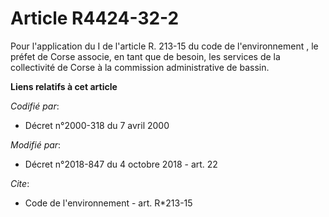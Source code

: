 # Article R4424-32-2

Pour l'application du  I de l'article R. 213-15 du code de l'environnement , le préfet de Corse associe, en tant que de
besoin, les services de la collectivité de Corse à la commission administrative de bassin.

**Liens relatifs à cet article**

_Codifié par_:

  - Décret n°2000-318 du 7 avril 2000

_Modifié par_:

  - Décret n°2018-847 du 4 octobre 2018 - art. 22

_Cite_:

  - Code de l'environnement - art. R*213-15
